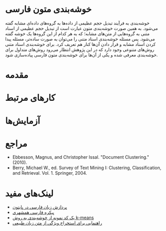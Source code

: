 # خوشه‌بندی متون فارسی
خوشه‌بندی  به فرآیند تبدیل حجم عظیمی از داده‌ها به گروه‌های داده‌ای مشابه گفته می‌شود. به همین صورت خوشه‌بندی متون عبارت است از تبدیل حجم عظیمی از اسناد متنی به گروه‌هایی از متن‌های مشابه؛ که به هر کدام از این گروه‌ها یک خوشه گفته می‌شود. پس مسئله خوشه‌بندی اسناد متنی را می‌توان به صورت ساده‌تر، مسئله پیدا کردن اسناد مشابه و قرار دادن آن‌ها کنار هم تعریف کرد.
برای خوشه‌بندی اسناد متنی روش‌های متنوعی وجود دارد که در این پژوهش انتظار می‌رود روش‌های متداول برای خوشه‌بندی معرفی شده و یکی از آن‌ها برای خوشه‌بندی متون فارسی پیاده‌سازی شود.
# مقدمه

# کارهای مرتبط

# آزمایش‌ها

# مراجع
+ Ebbesson, Magnus, and Christopher Issal. "Document Clustering." (2010).
+ Berry, Michael W., ed. Survey of Text Mining I: Clustering, Classification, and Retrieval. Vol. 1. Springer, 2004.

# لینک‌های مفید
+ [پردازش زبان فارسی در پایتون](http://www.sobhe.ir/hazm)
+ [پیکره فارسی همشهری](http://ece.ut.ac.ir/dbrg/hamshahri/fadownload.html)
+ [یک کد نمونه از خوشه‌بندی به روش k-means](http://scikit-learn.org/stable/auto_examples/document_clustering.html)
+ [راهنمایی برای استخراج ویژگی از متن زبان طبیعی](http://pyevolve.sourceforge.net/wordpress/?p=1589)
